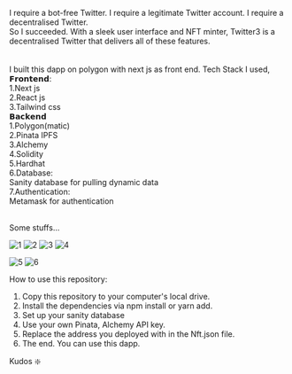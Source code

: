 I require a bot-free Twitter. I require a legitimate Twitter account. I require a decentralised Twitter. <br/>
So I succeeded. With a sleek user interface and NFT minter, Twitter3 is a decentralised Twitter that delivers all of these features. <br/>
<br/><br/>
I built this dapp on polygon with next js as front end. Tech Stack I used,<br/>
𝗙𝗿𝗼𝗻𝘁𝗲𝗻𝗱:<br/>
1.Next js<br/>
2.React js<br/>
3.Tailwind css<br/>
𝗕𝗮𝗰𝗸𝗲𝗻𝗱<br/>
1.Polygon(matic)<br/>
2.Pinata IPFS<br/>
3.Alchemy<br/>
4.Solidity<br/>
5.Hardhat<br/>
6.Database:<br/>
Sanity database for pulling dynamic data<br/>
7.Authentication:<br/>
Metamask for authentication<br/><br/>

Some stuffs...

![1](https://user-images.githubusercontent.com/73515250/194106923-11b683dd-2193-4621-974f-3cabbab24ca3.png)
![2](https://user-images.githubusercontent.com/73515250/194106942-f96bce58-585e-4c84-91fe-4241938b7de8.png)
![3](https://user-images.githubusercontent.com/73515250/194106962-02826080-8d49-420e-9aea-8b37fc1c8ef9.png)
![4](https://user-images.githubusercontent.com/73515250/194106984-7ee2f923-32f7-4051-8e59-5b219dc776ca.png)

![5](https://user-images.githubusercontent.com/73515250/194107313-b5e4e5f8-a72e-4ec2-bfb9-2940b0463ece.png)
![6](https://user-images.githubusercontent.com/73515250/194107333-6adab82f-55b4-4a4c-9cf5-caddd0d4b30f.png)

How to use this repository:
1. Copy this repository to your computer's local drive.
2. Install the dependencies via npm install or yarn add.
3. Set up your sanity database
4. Use your own Pinata, Alchemy API key.
5. Replace the address you deployed with in the Nft.json file.
6. The end. You can use this dapp.



Kudos ❇️
